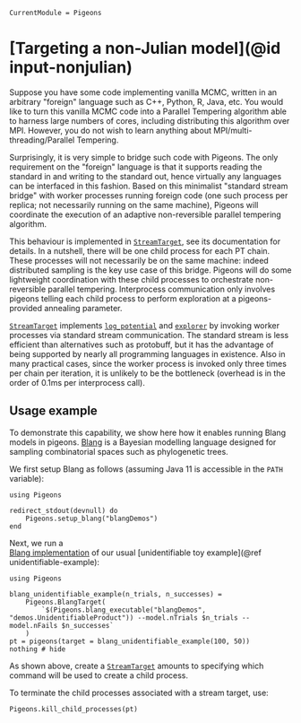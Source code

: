 ```@meta
CurrentModule = Pigeons
```

# [Targeting a non-Julian model](@id input-nonjulian)

Suppose you have some code implementing vanilla MCMC, written in an arbitrary "foreign" language such as C++, Python, R, Java, etc. You would like to turn this vanilla MCMC code into a Parallel Tempering algorithm able to harness large numbers of cores, including distributing this algorithm over MPI. However, you do not wish to learn anything about MPI/multi-threading/Parallel Tempering.

Surprisingly, it is very simple to bridge such code with Pigeons. The only requirement on the "foreign" language is that it supports reading the standard in and writing to the standard out, hence virtually any languages can be interfaced in this fashion. Based on this minimalist "standard stream bridge" with worker processes running foreign code (one such process per replica; not necessarily running on the same machine), Pigeons will coordinate the execution of an adaptive non-reversible parallel tempering algorithm.

This behaviour is implemented in [`StreamTarget`](@ref), see its documentation for details. 
In a nutshell, there will be one child process for each PT chain.
These processes will not necessarily be on 
the same machine: indeed distributed sampling is the key use case of this bridge. 
Pigeons will do some 
lightweight coordination with these child processes to orchestrate non-reversible
parallel tempering. 
Interprocess communication only involves pigeons telling each child process 
to perform exploration at a pigeons-provided annealing parameter. 

[`StreamTarget`](@ref) implements [`log_potential`](@ref) and [`explorer`](@ref) 
by invoking worker processes via standard stream communication.
The standard stream is less efficient than alternatives such as 
protobuff, but it has the advantage of being supported by nearly all 
programming languages in existence. 
Also in many practical cases, since the worker 
process is invoked only three times per chain per iteration, it is
unlikely to be the bottleneck (overhead is in the order of 0.1ms per interprocess call).  



## Usage example

To demonstrate this capability, we show 
here how it enables running Blang models in 
pigeons. 
[Blang](https://github.com/UBC-Stat-ML/blangSDK) is a Bayesian modelling language designed 
for sampling combinatorial spaces such as 
phylogenetic trees. 

We first setup Blang as follows (assuming Java 11 is accessible in the `PATH` variable):

```@example blang
using Pigeons

redirect_stdout(devnull) do
    Pigeons.setup_blang("blangDemos") 
end
```

Next, we run a  
[Blang implementation](https://github.com/UBC-Stat-ML/blangDemos/blob/master/src/main/java/demos/UnidentifiableProduct.bl) of 
our usual [unidentifiable toy example](@ref unidentifiable-example):

```@example blang
using Pigeons

blang_unidentifiable_example(n_trials, n_successes) = 
    Pigeons.BlangTarget(
        `$(Pigeons.blang_executable("blangDemos", "demos.UnidentifiableProduct")) --model.nTrials $n_trials --model.nFails $n_successes`
    )
pt = pigeons(target = blang_unidentifiable_example(100, 50))
nothing # hide
```

As shown above, create a [`StreamTarget`](@ref) amounts to specifying which command will 
be used to create a child process. 

To terminate the child processes associated with a stream target, use:

```@example blang
Pigeons.kill_child_processes(pt)
```